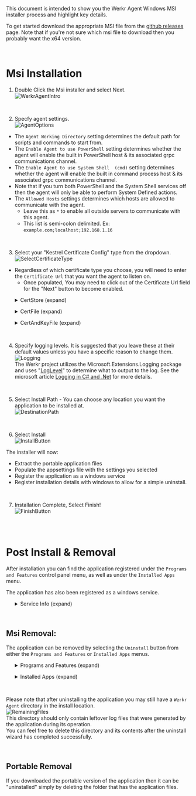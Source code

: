 This document is intended to show you the Werkr Agent Windows MSI installer process and highlight key details.

To get started download the appropriate MSI file from the [github releases](https://github.com/DarkgreyDevelopment/Werkr.Agent/releases/tag/latest) page. Note that if you're not sure which msi file to download then you probably want the x64 version.

<br/>

# Msi Installation

1. Double Click the Msi installer and select Next.  
![WerkrAgentIntro](../../images/articles/HowTo/WindowsAgentInstall/0-WerkrAgentIntro.png "\"Werkr Agent Setup\" Msi \"Welcome\" Menu. Progress buttons are \"Back\", \"Next\", and \"Cancel\". The \"Back\" button is disabled and cannot be clicked.")

<br/>

2. Specfy agent settings.  
![AgentOptions](../../images/articles/HowTo/WindowsAgentInstall/1-AgentOptions.png "\"Werkr Agent Options\" Msi Menu. Options for selection are \"Agent Working Directory\", which has a textbox with a prepopulated value of \"C:\\\" and a \"browse\" button next to it. Next is \"Enable Agent to use PowerShell\" with \"True\" or \"False\" options. After that is \"Enable Agent to use System Shell (cmd)\" with \"True\" or \"False\" options. The last option is the \"Allowed Hosts\" textbox, this has a pre-populated value of \"*\".  Available progress buttons are \"Back\", \"Next\", and \"Cancel\".")

* The `Agent Working Directory` setting determines the default path for scripts and commands to start from.
* The `Enable Agent to use PowerShell` setting determines whether the agent will enable the built in PowerShell host & its associated grpc communications channel.
* The `Enable Agent to use System Shell  (cmd)` setting determines whether the agent will enable the built in command process host & its associated grpc communications channel.
* Note that if you turn both PowerShell and the System Shell services off then the agent will only be able to perform System Defined actions.
* The `Allowed Hosts` settings determines which hosts are allowed to communicate with the agent.
  * Leave this as `*` to enable all outside servers to communicate with this agent.
  * This list is semi-colon delimited. Ex: `example.com;localhost;192.168.1.16`

<br/>

3. Select your "Kestrel Certificate Config" type from the dropdown.  
![SelectCertificateType](../../images/articles/HowTo/WindowsAgentInstall/2-SelectCertificateType.png "\"Werkr Agent Certificate Options\" Msi Menu. There is a single dropdown visible at the top for the \"Kestrel Certificate Config\" option that has a default value of \"(Select)\". Available progress buttons are \"Back\", \"Next\", and \"Cancel\". The \"Next\" button is disabled and cannot be clicked.")
* Regardless of which certificate type you choose, you will need to enter the `Certificate Url` that you want the agent to listen on.
  * Once populated, You may need to click out of the Certificate Url field for the "Next" button to become enabled.


<ul>

<details>
  <summary>CertStore (expand)</summary>

  ![CertStore](../../images/articles/HowTo/WindowsAgentInstall/3-CertStore.png "\"Werkr Agent Certificate Options\" Msi Menu. At the top the \"Kestrel Certificate Config\" dropdown has the \"CERTSTORE\" option selected. The second option is the \"Certificate Url\" textbox. The third option is the \"Certificate Subject\" textbox. The fourth option is the \"Certificate Store\" textbox. The last option is the \"Certificate Location\" textbox. Available progress buttons are \"Back\", \"Next\", and \"Cancel\". The \"Next\" button is disabled and cannot be clicked. There is also a \"Browse\" button in the bottom left menu area.")  
  If you know your certificates store information then you can feel free to paste it into the fields.  
  Otherwise select the browse button on the bottom left and you can select the appropriate certificate from the ones availabe in the store.  

  ![CertStore_Selection](../../images/articles/HowTo/WindowsSharedInstall/CertStore_Selection.png "An example of the certstore selection menu that appears when you select the CertStore \"Browse\" button. This menu shows a list of certificate details from all of the accessible certificate stores. It shows the \"Store\", \"Location\", \"SimpleName\", \"Subject\" and \"SignatureAlgorithm\" fields for each certificate. Available progress buttons are \"OK\" and \"Cancel\". By default the first entry in the list is selected.")

</details>

</ul>

<ul>

<details>
  <summary>CertFile (expand)</summary>

  ![CertFile](../../images/articles/HowTo/WindowsAgentInstall/3-CertFile.png "\"Werkr Agent Certificate Options\" Msi Menu. At the top the \"Kestrel Certificate Config\" dropdown has the \"CERTFILE\" option selected. The second option is the \"Certificate Url\" textbox. The third option is the \"Certificate Path\" textbox, which has a \"Browse\" button next to it. The last option is the \"Certificate Password\" textbox. Available progress buttons are \"Back\", \"Next\", and \"Cancel\". The \"Next\" button is disabled and cannot be clicked.")  
  ![FileBrowse](../../images/articles/HowTo/WindowsSharedInstall/FileBrowse.png "An example of the \"Select a certificate file\" file selection menu that appears when you select the CertFile \"Browse\" button. It is a standard windows file selection dialog and is pre-populated to search for a \"Certificate File\" (.pfx) file.")  

</details>

</ul>

<ul>

<details>
  <summary>CertAndKeyFile (expand)</summary>

  ![CertAndKeyFile](../../images/articles/HowTo/WindowsAgentInstall/3-CertAndKeyFile.png "\"Werkr Agent Certificate Options\" Msi Menu. At the top the \"Kestrel Certificate Config\" dropdown has the \"CERTANDKEYFILE\" option selected. The second option is the \"Certificate Url\" textbox. The third option is the \"Certificate Path\" textbox, which has a \"Browse\" button next to it. The fourth option is the \"Certificate Password\" textbox. The last option is a \"KeyFile Path\" textbox, which has a browse button next to it. Available progress buttons are \"Back\", \"Next\", and \"Cancel\". The \"Next\" button is disabled and cannot be clicked.")  

  ![FileBrowse](../../images/articles/HowTo/WindowsSharedInstall/FileBrowse.png "An example of the \"Select a certificate file\" file selection menu that appears when you select the Certificate Path \"Browse\" button. It is a standard windows file selection dialog and is pre-populated to search for a \"Certificate File\" (.pfx) file. This image is also used as an example for the \"Select a certificate key file\" menu that appears when you select the KeyFile Path \"Browse\" button. The only difference between those two menus is the title bar and the pre-populate search extension (.key instead of .pfx).")  

</details>

</ul>

<br/>

4. Specify logging levels. It is suggested that you leave these at their default values unless you have a specific reason to change them.  
![Logging](../../images/articles/HowTo/WindowsAgentInstall/4-Logging.png "\"Werkr Agent Logging Options\" Msi Menu. At the top there is a \"Default Application LogLevel\" dropdown has the \"Trace\" option selected. The second option is the \"Hosting Lifetime LogLevel\" drop which has the \"Error\" option selected. The last option is the \"AspNetCore LogLevel\" textbox which has the \"Error\" option selected. Available progress buttons are \"Back\", \"Next\", and \"Cancel\".")  
The Werkr project utilizes the Microsoft.Extensions.Logging package and uses "[LogLevel](https://learn.microsoft.com/en-us/dotnet/api/microsoft.extensions.logging.loglevel)" to determine what to output to the log. See the microsoft article [Logging in C# and .Net](https://learn.microsoft.com/en-us/dotnet/core/extensions/logging) for more details.

<br/>

5. Select Install Path - You can choose any location you want the application to be installed at.  
![DestinationPath](../../images/articles/HowTo/WindowsAgentInstall/5-DestinationPath.png "\"Werkr Agent Setup\" Msi \"Destination Folder\" Menu. There is a textbox with a prepopulated path and a \"Change\" button below it. Progress buttons are \"Back\", \"Next\", and \"Cancel\".")

<br/>

6. Select Install  
![InstallButton](../../images/articles/HowTo/WindowsAgentInstall/6-InstallButton.png "\"Werkr Agent Setup\" Msi \"Ready to install\" Menu. Progress buttons are \"Back\", \"Install\", and \"Cancel\".")  

The installer will now:
  * Extract the portable application files
  * Populate the appsettings file with the settings you selected
  * Register the application as a windows service
  * Register installation details with windows to allow for a simple uninstall.

<br/>

7. Installation Complete, Select Finish!  
![FinishButton](../../images/articles/HowTo/WindowsAgentInstall/7-FinishButton.png "\"Werkr Agent Setup\" Msi \"Completed\" Menu. Progress buttons are \"Back\", \"Finish\", and \"Cancel\". The \"Back\" and \"Cancel\" buttons are disabled and cannot be clicked.")

<br/><br/>

# Post Install & Removal

After installation you can find the application registered under the `Programs and Features` control panel menu, as well as under the `Installed Apps` menu.

The application has also been registered as a windows service.

<ul>

<details>
  <summary>Service Info (expand)</summary>

  ![ServiceInfo](../../images/articles/HowTo/WindowsAgentInstall/PostInstall-ServiceInfo.png "An example of the Windows services.msc menu. It shows the \"Werkr.Agent\" service available and ready to start.")  
  Interact with the service (start/stop/disable) via the Windows Services mmc snapin.  

</details>

</ul>

<br/>

## Msi Removal:

The application can be removed by selecting the `Uninstall` button from either the `Programs and Features` or `Installed Apps` menus.

<ul>

<details>
  <summary>Programs and Features (expand)</summary>

  ![ProgramsAndFeatures](../../images/articles/HowTo/WindowsAgentInstall/PostInstall-ProgramsAndFeatures.png "An example of the Windows Programs and Features menu showing the \"Werkr Agent\" application installed.")

</details>

</ul>

<ul>

<details>
  <summary>Installed Apps (expand)</summary>

  ![InstalledApps](../../images/articles/HowTo/WindowsAgentInstall/PostInstall-InstalledApps.png "An example of the Windows Installed Apps menu that shows the \"Werkr Agent\" application installed.")  
  The `uninstall` button in this menu is hidden until you select the elipses menu on the right side of the screen.

</details>

</ul>

<br/>

Please note that after uninstalling the application you may still have a `Werkr Agent` directory in the install location.  
![RemainingFiles](../../images/articles/HowTo/WindowsSharedUninstall/RemainingFiles.png "A partial snippet of a windows explorer menu that shows the \"Werkr Agent\" and \"Werkr Server\" directories still existing post un-install.")  
This directory should only contain leftover log files that were generated by the application during its operation.  
You can feel free to delete this directory and its contents after the uninstall wizard has completed successfully.  


<br/>


## Portable Removal
If you downloaded the portable version of the application then it can be "uninstalled" simply by deleting the folder that has the application files.

</br>
